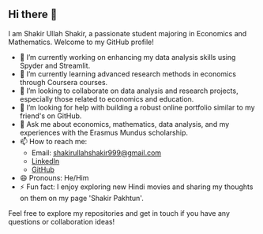 ## Hi there 👋

I am Shakir Ullah Shakir, a passionate student majoring in Economics and Mathematics. Welcome to my GitHub profile!

- 🔭 I’m currently working on enhancing my data analysis skills using Spyder and Streamlit.
- 🌱 I’m currently learning advanced research methods in economics through Coursera courses.
- 👯 I’m looking to collaborate on data analysis and research projects, especially those related to economics and education.
- 🤔 I’m looking for help with building a robust online portfolio similar to my friend's on GitHub.
- 💬 Ask me about economics, mathematics, data analysis, and my experiences with the Erasmus Mundus scholarship.
- 📫 How to reach me: 
  - Email: shakirullahshakir999@gmail.com
  - [LinkedIn](https://linkedin.com/in/shakir-ullah-shakir)
  - [GitHub](https://github.com/shakir5154)
- 😄 Pronouns: He/Him
- ⚡ Fun fact: I enjoy exploring new Hindi movies and sharing my thoughts on them on my page 'Shakir Pakhtun'.

Feel free to explore my repositories and get in touch if you have any questions or collaboration ideas!
